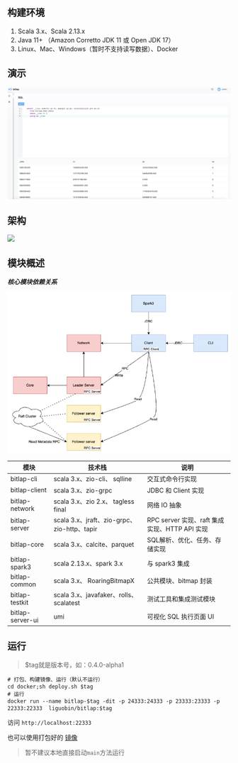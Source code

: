 ## 构建环境

1. Scala 3.x、Scala 2.13.x
2. Java 11+ （Amazon Corretto JDK 11 或 Open JDK 17）
3. Linux、Mac、Windows（暂时不支持读写数据）、Docker

## 演示

![bitlap sql](docs/bitlap_sql.jpg)

## 架构

![](http://ice-img.dreamylost.cn/2021-08-01-165808.png)

## 模块概述

***核心模块依赖关系***

![](docs/bitlap-structure.png)

| 模块               | 技术栈                                     | 说明                                  |
|------------------|-----------------------------------------|-------------------------------------|
| bitlap-cli       | scala 3.x、zio-cli、 sqlline              | 交互式命令行实现                            |
| bitlap-client    | scala 3.x、zio-grpc                      | JDBC 和 Client 实现                    |
| bitlap-network   | scala 3.x、zio 2.x、 tagless final        | 网络 IO 抽象                            |
| bitlap-server    | scala 3.x、jraft、zio-grpc、zio-http、tapir | RPC server 实现、raft 集成实现、HTTP API 实现 |
| bitlap-core      | scala 3.x、calcite、parquet               | SQL解析、优化、任务、存储实现                    |
| bitlap-spark3    | scala 2.13.x、spark 3.x                  | 与 spark3 集成                         |
| bitlap-common    | scala 3.x、 RoaringBitmapX               | 公共模块、bitmap 封装                      |
| bitlap-testkit   | scala 3.x、javafaker、rolls、scalatest     | 测试工具和集成测试模块                         |
| bitlap-server-ui | umi                                     | 可视化 SQL 执行页面 UI                     |

## 运行

> $tag就是版本号，如：0.4.0-alpha1
```
# 打包、构建镜像、运行（默认不运行）
cd docker;sh deploy.sh $tag
# 运行
docker run --name bitlap-$tag -dit -p 24333:24333 -p 23333:23333 -p 22333:22333  liguobin/bitlap:$tag
```
访问 `http://localhost:22333`

也可以使用打包好的 [镜像](https://hub.docker.com/r/liguobin/bitlap/tags)

> 暂不建议本地直接启动`main`方法运行
